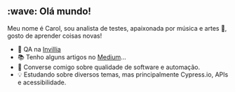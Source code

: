 <!--
**CarolCiola/carolciola** is a ✨ _special_ ✨ repository because its `README.md` (this file) appears on your GitHub profile.
https://github.com/hideraldus13/github-emoji
https://gist.github.com/rxaviers/7360908
-->

<h2> :wave: Olá mundo!</h2>

<!--<p align="left"> <img src="https://komarev.com/ghpvc/?username=cciola&label=Profile%20views&color=0e75b6&style=flat" alt="carolciola" /> </p> -->

Meu nome é Carol, sou analista de testes, apaixonada por música e artes :musical_note:, gosto de aprender coisas novas!

* :rocket: QA na <a href="https://invillia.com/global-growth-framework/">Invillia</a></br>
* :books: Tenho alguns artigos no <a href="https://carolciola.medium.com/">Medium</a>...</br>
* :speech_balloon: Converse comigo sobre qualidade de software e automação.</br>
* :bulb: Estudando sobre diversos temas, mas principalmente Cypress.io, APIs e acessibilidade.</br>



